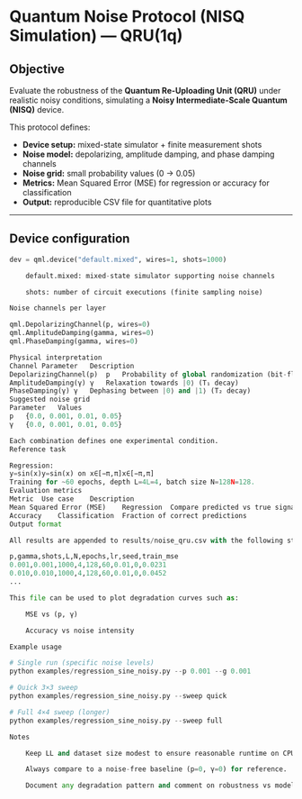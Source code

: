 # Quantum Noise Protocol (NISQ Simulation) — QRU(1q)

## Objective
Evaluate the robustness of the **Quantum Re-Uploading Unit (QRU)** under realistic noisy conditions, simulating a **Noisy Intermediate-Scale Quantum (NISQ)** device.

This protocol defines:
- **Device setup:** mixed-state simulator + finite measurement shots  
- **Noise model:** depolarizing, amplitude damping, and phase damping channels  
- **Noise grid:** small probability values (0 → 0.05)  
- **Metrics:** Mean Squared Error (MSE) for regression or accuracy for classification  
- **Output:** reproducible CSV file for quantitative plots

---

## Device configuration

```python
dev = qml.device("default.mixed", wires=1, shots=1000)

    default.mixed: mixed-state simulator supporting noise channels

    shots: number of circuit executions (finite sampling noise)

Noise channels per layer

qml.DepolarizingChannel(p, wires=0)
qml.AmplitudeDamping(gamma, wires=0)
qml.PhaseDamping(gamma, wires=0)

Physical interpretation
Channel	Parameter	Description
DepolarizingChannel(p)	p	Probability of global randomization (bit-flip or phase-flip)
AmplitudeDamping(γ)	γ	Relaxation towards |0⟩ (T₁ decay)
PhaseDamping(γ)	γ	Dephasing between |0⟩ and |1⟩ (T₂ decay)
Suggested noise grid
Parameter	Values
p	{0.0, 0.001, 0.01, 0.05}
γ	{0.0, 0.001, 0.01, 0.05}

Each combination defines one experimental condition.
Reference task

Regression:
y=sin⁡(x)y=sin(x) on x∈[−π,π]x∈[−π,π]
Training for ~60 epochs, depth L=4L=4, batch size N=128N=128.
Evaluation metrics
Metric	Use case	Description
Mean Squared Error (MSE)	Regression	Compare predicted vs true signal
Accuracy	Classification	Fraction of correct predictions
Output format

All results are appended to results/noise_qru.csv with the following structure:

p,gamma,shots,L,N,epochs,lr,seed,train_mse
0.001,0.001,1000,4,128,60,0.01,0,0.0231
0.010,0.010,1000,4,128,60,0.01,0,0.0452
...

This file can be used to plot degradation curves such as:

    MSE vs (p, γ)

    Accuracy vs noise intensity

Example usage

# Single run (specific noise levels)
python examples/regression_sine_noisy.py --p 0.001 --g 0.001

# Quick 3×3 sweep
python examples/regression_sine_noisy.py --sweep quick

# Full 4×4 sweep (longer)
python examples/regression_sine_noisy.py --sweep full

Notes

    Keep LL and dataset size modest to ensure reasonable runtime on CPU.

    Always compare to a noise-free baseline (p=0, γ=0) for reference.

    Document any degradation pattern and comment on robustness vs model depth or normalization choices.